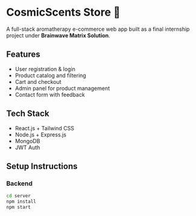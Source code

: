 # CosmicScents Store 🌿

A full-stack aromatherapy e-commerce web app built as a final internship project under **Brainwave Matrix Solution**.

## Features
- User registration & login
- Product catalog and filtering
- Cart and checkout
- Admin panel for product management
- Contact form with feedback

## Tech Stack
- React.js + Tailwind CSS
- Node.js + Express.js
- MongoDB
- JWT Auth

## Setup Instructions

### Backend
```bash
cd server
npm install
npm start
